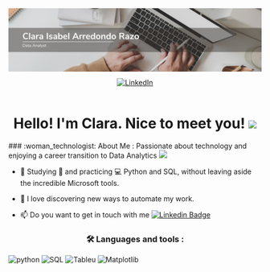 <div id="header" align="center">
  <img decoding="async" src="https://github.com/claris-89/claris-89/blob/main/Beige%20and%20White%20Modern%20LinkedIn%20Background%20Photo.png" width="800"/>
</div>

<div align="center">
  <a href="https://www.linkedin.com/in/clara-isabel-arredondo/">
    <img src="https://img.shields.io/badge/LinkedIn-0077B5?style=for-the-badge&logo=linkedin&logoColor=white" alt="LinkedIn" style="margin-top: 10px;" />
  </a>
</div>

<div id="badges" align="center">
<img decoding="async" src="https://visitor-badge-reloaded.herokuapp.com/badge?page_id=noelianav91.noelianav91&color=00cf00" alt=""/>


<!--
**claris-89/claris-89** is a ✨ _special_ ✨ repository because its `README.md` (this file) appears on your GitHub profile.-->

<h1>
  Hello! I'm Clara. Nice to meet you!
  <img decoding="async" src="https://media.giphy.com/media/hvRJCLFzcasrR4ia7z/giphy.gif" width="30px"/>
</h1>

<div id="about-me" align="left">
  ### :woman_technologist: About Me :
  Passionate about technology and enjoying a career transition to Data Analytics <img decoding="async" src="https://media.giphy.com/media/WUlplcMpOCEmTGBtBW/giphy.gif" width="30">

* :seedling: Studying :blue_book: and practicing :computer: Python and SQL, without leaving aside the incredible Microsoft tools.

* :heartbeat: I love discovering new ways to automate my work.

* :mailbox: Do you want to get in touch with me [![Linkedin Badge](https://img.shields.io/badge/-Clara-blue?style=flat&logo=Linkedin&logoColor=white)](https://www.linkedin.com/in/clara-isabel-arredondo/)
</div>

### :hammer_and_wrench: Languages and tools :

<div id="header" align="left">
    <img decoding="async" src="https://img.shields.io/badge/Python-3776AB?style=for-the-badge&logo=python&logoColor=white" alt="python"/>
  </a>
    <img decoding="async" src="https://img.shields.io/badge/SQL-6DB33F?style=for-the-badge&logo=sql&logoColor=white" alt="SQL"/>
  </a>
 <img decoding="async" src="https://img.shields.io/badge/Tableu-217346?style=for-the-badge&logo=tableu&logoColor=white" alt="Tableu"/>
  </a>
 <img decoding="async" src="https://img.shields.io/badge/Matplotlib-FFBE00?style=for-the-badge&logo=Matplotlib&logoColor=white" alt="Matplotlib"/>
  </a>

</div>


